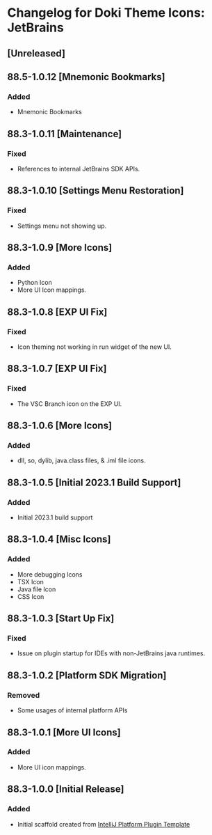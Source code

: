 <!-- Keep a Changelog guide -> https://keepachangelog.com -->

# Changelog for Doki Theme Icons: JetBrains

## [Unreleased]

## 88.5-1.0.12 [Mnemonic Bookmarks]

### Added
- Mnemonic Bookmarks

## 88.3-1.0.11 [Maintenance]

### Fixed

- References to internal JetBrains SDK APIs. 

## 88.3-1.0.10 [Settings Menu Restoration]

### Fixed

- Settings menu not showing up.

## 88.3-1.0.9 [More Icons]

### Added
- Python Icon
- More UI Icon mappings.


## 88.3-1.0.8 [EXP UI Fix]

### Fixed

- Icon theming not working in run widget of the new UI.

## 88.3-1.0.7 [EXP UI Fix]

### Fixed

- The VSC Branch icon on the EXP UI.

## 88.3-1.0.6 [More Icons]

### Added

- dll, so, dylib, java.class files, & .iml file icons.

## 88.3-1.0.5 [Initial 2023.1 Build Support]

### Added

- Initial 2023.1 build support

## 88.3-1.0.4 [Misc Icons]

### Added
- More debugging Icons
- TSX Icon
- Java file Icon
- CSS Icon

## 88.3-1.0.3 [Start Up Fix]

### Fixed
- Issue on plugin startup for IDEs with non-JetBrains java runtimes.

## 88.3-1.0.2 [Platform SDK Migration]

### Removed
- Some usages of internal platform APIs 

## 88.3-1.0.1 [More UI Icons]

### Added
- More UI icon mappings.

## 88.3-1.0.0 [Initial Release]

### Added
- Initial scaffold created from [IntelliJ Platform Plugin Template](https://github.com/JetBrains/intellij-platform-plugin-template)
